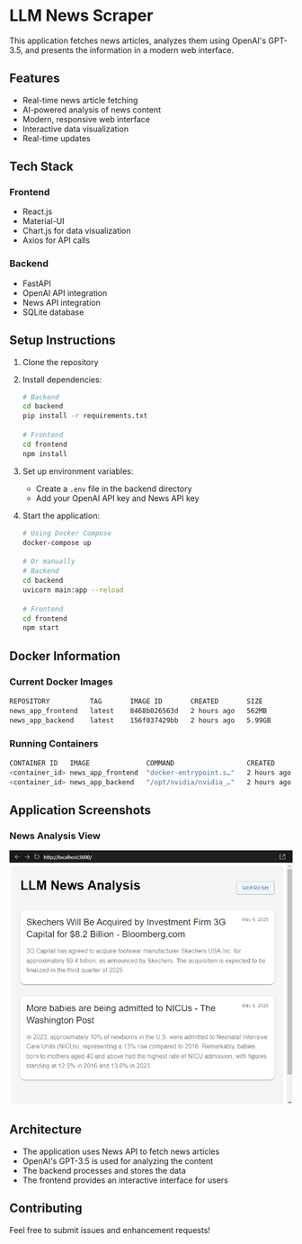 # LLM News Scraper

This application fetches news articles, analyzes them using OpenAI's GPT-3.5, and presents the information in a modern web interface.

## Features

- Real-time news article fetching
- AI-powered analysis of news content
- Modern, responsive web interface
- Interactive data visualization
- Real-time updates

## Tech Stack

### Frontend
- React.js
- Material-UI
- Chart.js for data visualization
- Axios for API calls

### Backend
- FastAPI
- OpenAI API integration
- News API integration
- SQLite database

## Setup Instructions

1. Clone the repository
2. Install dependencies:
   ```bash
   # Backend
   cd backend
   pip install -r requirements.txt

   # Frontend
   cd frontend
   npm install
   ```

3. Set up environment variables:
   - Create a `.env` file in the backend directory
   - Add your OpenAI API key and News API key

4. Start the application:
   ```bash
   # Using Docker Compose
   docker-compose up

   # Or manually
   # Backend
   cd backend
   uvicorn main:app --reload

   # Frontend
   cd frontend
   npm start
   ```

## Docker Information

### Current Docker Images
```bash
REPOSITORY          TAG       IMAGE ID       CREATED       SIZE
news_app_frontend   latest    8468b026563d   2 hours ago   562MB
news_app_backend    latest    156f037429bb   2 hours ago   5.99GB
```

### Running Containers
```bash
CONTAINER ID   IMAGE              COMMAND                  CREATED         STATUS         PORTS                    NAMES
<container_id> news_app_frontend  "docker-entrypoint.s…"   2 hours ago     Up 2 hours     0.0.0.0:3000->3000/tcp   news_app_frontend
<container_id> news_app_backend   "/opt/nvidia/nvidia_…"   2 hours ago     Up 2 hours     0.0.0.0:8000->8000/tcp   news_app_backend
```

## Application Screenshots

### News Analysis View
![News Analysis](docs/screenshots/news_analysis.png)

## Architecture

- The application uses News API to fetch news articles
- OpenAI's GPT-3.5 is used for analyzing the content
- The backend processes and stores the data
- The frontend provides an interactive interface for users

## Contributing

Feel free to submit issues and enhancement requests! 